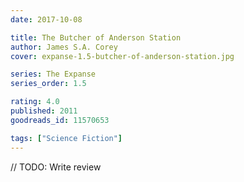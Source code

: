 ```yaml
---
date: 2017-10-08

title: The Butcher of Anderson Station
author: James S.A. Corey
cover: expanse-1.5-butcher-of-anderson-station.jpg

series: The Expanse
series_order: 1.5

rating: 4.0
published: 2011
goodreads_id: 11570653

tags: ["Science Fiction"]
---
```


// TODO: Write review
